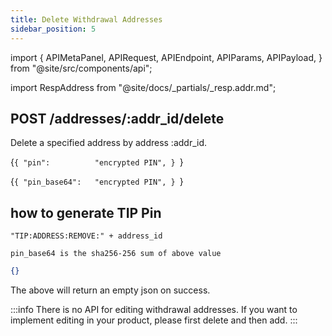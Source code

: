 ```yaml
---
title: Delete Withdrawal Addresses
sidebar_position: 5
---
```


import {
  APIMetaPanel,
  APIRequest,
  APIEndpoint,
  APIParams,
  APIPayload,
} from "@site/src/components/api";

import RespAddress from "@site/docs/_partials/_resp.addr.md";

## POST /addresses/:addr_id/delete

Delete a specified address by address :addr_id.

<APIEndpoint url="/addresses/:addr_id/delete" />

<APIMetaPanel scope="Authorized" scopeNote="" />

<APIParams
  p-addr_id="the address' id which you are deleting"
  p-addr_id-required={true}
/>

<APIPayload>{`{
  "pin":          "encrypted PIN",
}
`}</APIPayload>

<APIRequest
  title="Delete an ETH address"
  method="POST"
  url='/addresses/ba3a2e33-efde-40b9-9cac-c293f0d1a3f2/delete --data &apos;{"pin":"d2EJy5kmt56d3U5PeKm+TJLBnXBuyxBTcWxytL8pk/LXwJEak9r8iVMcASjgvoO+"}&apos;'
/>

<APIPayload>{`{
  "pin_base64":   "encrypted PIN",
}
`}</APIPayload>

## how to generate TIP Pin

```
"TIP:ADDRESS:REMOVE:" + address_id

pin_base64 is the sha256-256 sum of above value
```

```json title="Response"
{}
```

The above will return an empty json on success.

:::info
There is no API for editing withdrawal addresses. If you want to implement editing in your product, please first delete and then add.
:::
